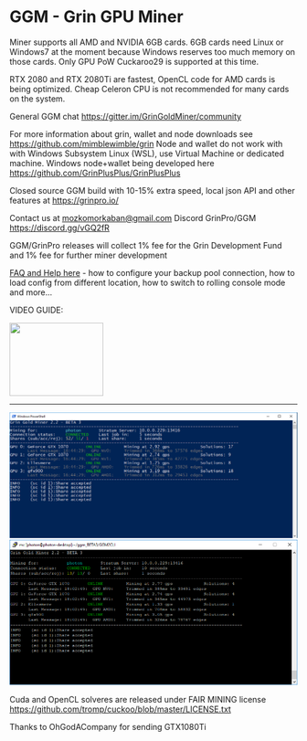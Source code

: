 # GGM - Grin GPU Miner

Miner supports all AMD and NVIDIA 6GB cards. 6GB cards need Linux or Windows7 at the moment because Windows reserves too much memory on those cards. Only GPU PoW Cuckaroo29 is supported at this time. 

RTX 2080 and RTX 2080Ti are fastest, OpenCL code for AMD cards is being optimized. Cheap Celeron CPU is not recommended for many cards on the system.

General GGM chat https://gitter.im/GrinGoldMiner/community

For more information about grin, wallet and node downloads see https://github.com/mimblewimble/grin
Node and wallet do not work with with Windows Subsystem Linux (WSL), use Virtual Machine or dedicated machine. Windows node+wallet being developed here  https://github.com/GrinPlusPlus/GrinPlusPlus

Closed source GGM build with 10-15% extra speed, local json API and other features at https://grinpro.io/

Contact us at mozkomorkaban@gmail.com Discord GrinPro/GGM https://discord.gg/vGQ2fR

GGM/GrinPro releases will collect 1% fee for the Grin Development Fund and 1% fee for further miner development

[FAQ and Help here](help.md)  - how to configure your backup pool connection, how to load config from different location, how to switch to rolling console mode and more...

VIDEO GUIDE:
<p>
<a href="https://www.youtube.com/watch?v=e3mm60R5-ZE">
  <img src="https://img.youtube.com/vi/Y-kF9RnkeJo/0.jpg" align="center" height="128" width="164" >
</a>
</p>

------------------------------------

![Screen](/img/GGM_Windows_B3.png)
![Screen](/img/GGM_Linux_B3.png)

Cuda and OpenCL solveres are released under FAIR MINING license https://github.com/tromp/cuckoo/blob/master/LICENSE.txt

Thanks to OhGodACompany for sending GTX1080Ti
